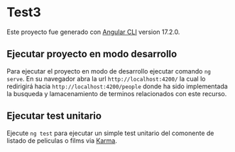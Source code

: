 # Test3

Este proyecto fue generado con [Angular CLI](https://github.com/angular/angular-cli) version 17.2.0.

## Ejecutar proyecto en modo desarrollo

Para ejecutar el proyecto en modo de desarrollo ejecutar comando `ng serve`. En su navegador abra la url `http://localhost:4200/` la cual lo redirigirá hacia `http://localhost:4200/people` donde ha sido implementada la busqueda y lamacenamiento de terminos relacionados con este recurso. 

## Ejecutar test unitario

Ejecute `ng test` para ejecutar un simple test unitario del comonente de listado de peliculas o films via [Karma](https://karma-runner.github.io).